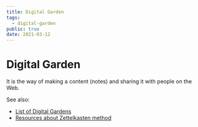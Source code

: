 ```yaml
---
title: Digital Garden
tags:
  - digital-garden
public: true
date: 2021-03-12
---
```


# Digital Garden

It is the way of making a content (notes) and sharing it with people on the Web.

See also:

* [List of Digital Gardens](List%20of%20Digital%20Gardens.md)
* [Resources about Zettelkasten method](Resources%20about%20Zettelkasten%20method.md)
